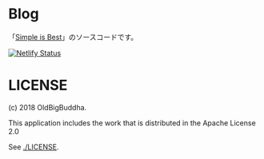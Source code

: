 # Blog
「[Simple is Best](https://blog.oldbigbuddha.net/)」のソースコードです。

[![Netlify Status](https://api.netlify.com/api/v1/badges/51e8d1e6-596c-4582-8ea5-97a7667bc63c/deploy-status)](https://app.netlify.com/sites/simpleisbest/deploys)

# LICENSE
(c) 2018 OldBigBuddha.

This application includes the work that is distributed in the Apache License 2.0

See [./LICENSE](./LICENSE).

